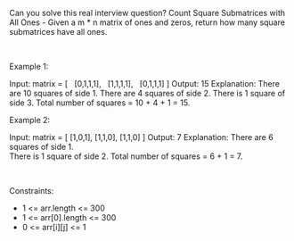 Can you solve this real interview question? Count Square Submatrices with All Ones - Given a m * n matrix of ones and zeros, return how many square submatrices have all ones.

 

Example 1:


Input: matrix =
[
  [0,1,1,1],
  [1,1,1,1],
  [0,1,1,1]
]
Output: 15
Explanation: 
There are 10 squares of side 1.
There are 4 squares of side 2.
There is  1 square of side 3.
Total number of squares = 10 + 4 + 1 = 15.


Example 2:


Input: matrix = 
[
  [1,0,1],
  [1,1,0],
  [1,1,0]
]
Output: 7
Explanation: 
There are 6 squares of side 1.  
There is 1 square of side 2. 
Total number of squares = 6 + 1 = 7.


 

Constraints:

 * 1 <= arr.length <= 300
 * 1 <= arr[0].length <= 300
 * 0 <= arr[i][j] <= 1